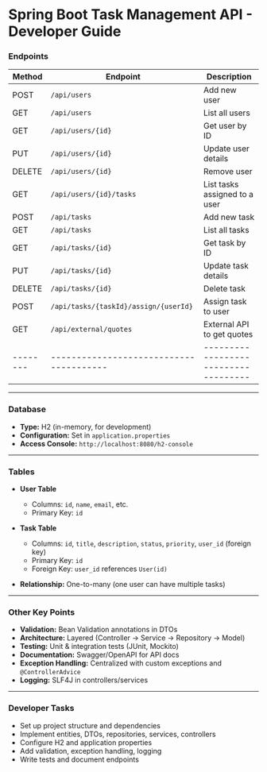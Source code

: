 # Spring Boot Task Management API - Developer Guide

### Endpoints

| Method | Endpoint                                | Description                        |
|--------|-----------------------------------------|------------------------------------|
| POST   | `/api/users`                            | Add new user                       |
| GET    | `/api/users`                            | List all users                     |
| GET    | `/api/users/{id}`                       | Get user by ID                     |
| PUT    | `/api/users/{id}`                       | Update user details                |
| DELETE | `/api/users/{id}`                       | Remove user                        |
| GET    | `/api/users/{id}/tasks`                 | List tasks assigned to a user      |
| POST   | `/api/tasks`                            | Add new task                       |
| GET    | `/api/tasks`                            | List all tasks                     |
| GET    | `/api/tasks/{id}`                       | Get task by ID                     |
| PUT    | `/api/tasks/{id}`                       | Update task details                |
| DELETE | `/api/tasks/{id}`                       | Delete task                        |
| POST   | `/api/tasks/{taskId}/assign/{userId}`   | Assign task to user                |
| GET    | `/api/external/quotes`                  | External API to get quotes         |
|--------| --------------------------------------- |------------------------------------|


---

### Database

- **Type:** H2 (in-memory, for development)
- **Configuration:** Set in `application.properties`
- **Access Console:** `http://localhost:8080/h2-console`

---

### Tables

- **User Table**
    - Columns: `id`, `name`, `email`, etc.
    - Primary Key: `id`

- **Task Table**
    - Columns: `id`, `title`, `description`, `status`, `priority`, `user_id` (foreign key)
    - Primary Key: `id`
    - Foreign Key: `user_id` references `User(id)`

- **Relationship:** One-to-many (one user can have multiple tasks)

---

### Other Key Points

- **Validation:** Bean Validation annotations in DTOs
- **Architecture:** Layered (Controller → Service → Repository → Model)
- **Testing:** Unit & integration tests (JUnit, Mockito)
- **Documentation:** Swagger/OpenAPI for API docs
- **Exception Handling:** Centralized with custom exceptions and `@ControllerAdvice`
- **Logging:** SLF4J in controllers/services

---

### Developer Tasks

- Set up project structure and dependencies
- Implement entities, DTOs, repositories, services, controllers
- Configure H2 and application properties
- Add validation, exception handling, logging
- Write tests and document endpoints